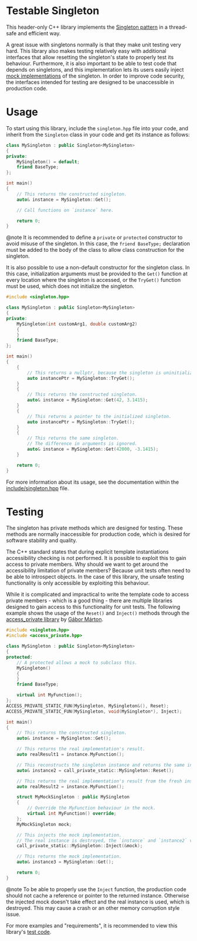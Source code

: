 # Testable Singleton
This header-only C++ library implements the [Singleton pattern](https://en.wikipedia.org/wiki/Singleton_pattern) in a thread-safe and efficient way.

A great issue with singletons normally is that they make unit testing very hard. This library also makes testing relatively easy with additional interfaces that allow resetting the singleton's state to properly test its behaviour. Furthermore, it is also important to be able to test code that depends on singletons, and this implementation lets its users easily inject [mock implementations](https://en.wikipedia.org/wiki/Mock_object) of the singleton. In order to improve code security, the interfaces intended for testing are designed to be unaccessible in production code.

# Usage

To start using this library, include the `singleton.hpp` file into your code, and inherit from the `Singleton` class in your code and get its instance as follows:

```cpp
class MySingleton : public Singleton<MySingleton>
{
private:
    MySingleton() = default;
    friend BaseType;
};

int main()
{
    // This returns the constructed singleton.
    auto& instance = MySingleton::Get();

    // Call functions on `instance` here.

    return 0;
}
```

@note It is recommended to define a `private` or `protected` constructor to avoid misuse of the singleton. In this case, the `friend BaseType;` declaration must be added to the body of the class to allow class construction for the singleton.

It is also possible to use a non-default constructor for the singleton class. In this case, initialization arguments must be provided to the `Get()` function at every location where the singleton is accessed, or the `TryGet()` function must be used, which does not initialize the singleton.

```cpp
#include <singleton.hpp>

class MySingleton : public Singleton<MySingleton>
{
private:
    MySingleton(int customArg1, double customArg2)
    {
    }
    friend BaseType;
};

int main()
{
    {
        // This returns a nullptr, because the singleton is uninitialized.
        auto instancePtr = MySingleton::TryGet();
    }
    {
        // This returns the constructed singleton.
        auto& instance = MySingleton::Get(42, 3.1415);
    }
    {
        // This returns a pointer to the initialized singleton.
        auto instancePtr = MySingleton::TryGet();
    }
    {
        // This returns the same singleton.
        // The difference in arguments is ignored.
        auto& instance = MySingleton::Get(42000, -3.1415);
    }

    return 0;
}
```

For more information about its usage, see the documentation within the [include/singleton.hpp](blob/main/include/singleton.hpp) file.

# Testing

The singleton has private methods which are designed for testing. These methods are normally inaccessible for production code, which is desired for software stability and quality.

The C++ standard states that during explicit template instantiations accessibility checking is not performed. It is possible to exploit this to gain access to private members. Why should we want to get around the accessibility limitation of private members? Because unit tests often need to be able to introspect objects. In the case of this library, the unsafe testing functionality is only accessible by exploiting this behaviour.

While it is complicated and impractical to write the template code to access private members - which is a good thing - there are multiple libraries designed to gain access to this functionality for unit tests. The following example shows the usage of the `Reset()` and `Inject()` methods through the [access_private library](https://github.com/martong/access_private/) by [Gábor Márton](https://github.com/martong).

```cpp
#include <singleton.hpp>
#include <access_private.hpp>

class MySingleton : public Singleton<MySingleton>
{
protected:
    // A protected allows a mock to subclass this.
    MySingleton()
    {
    }
    friend BaseType;

    virtual int MyFunction();
};
ACCESS_PRIVATE_STATIC_FUN(MySingleton, MySingleton&(), Reset);
ACCESS_PRIVATE_STATIC_FUN(MySingleton, void(MySingleton*), Inject);

int main()
{
    // This returns the constructed singleton.
    auto& instance = MySingleton::Get();

    // This returns the real implementation's result.
    auto realResult1 = instance.MyFunction();

    // This reconstructs the singleton instance and returns the same instance as earlier.
    auto& instance2 = call_private_static::MySingleton::Reset();

    // This returns the real implementation's result from the fresh instance.
    auto realResult2 = instance.MyFunction();

    struct MyMockSingleton : public MySingleton
    {
        // Override the MyFunction behaviour in the mock.
        virtual int MyFunction() override;
    };
    MyMockSingleton mock;

    // This injects the mock implementation.
    // The real instance is destroyed, the `instance` and `instance2` variables are invalidated.
    call_private_static::MySingleton::Inject(&mock);

    // This returns the mock implementation.
    auto& instance3 = MySingleton::Get();

    return 0;
}
```

@note To be able to properly use the `Inject` function, the production code should not cache a reference or pointer to the returned instance. Otherwise the injected mock doesn't take effect and the real instance is used, which is destroyed. This may cause a crash or an other memory corruption style issue.

For more examples and "requirements", it is recommended to view this library's [test code](blob/main/test/unit/singleton_test.cpp).
